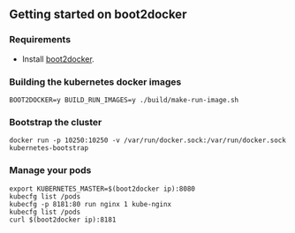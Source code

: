 ## Getting started on boot2docker

### Requirements 

- Install [boot2docker](http://boot2docker.io/).

### Building the kubernetes docker images

```
BOOT2DOCKER=y BUILD_RUN_IMAGES=y ./build/make-run-image.sh 
```

### Bootstrap the cluster

```
docker run -p 10250:10250 -v /var/run/docker.sock:/var/run/docker.sock kubernetes-bootstrap
```

### Manage your pods
```
export KUBERNETES_MASTER=$(boot2docker ip):8080
kubecfg list /pods
kubecfg -p 8181:80 run nginx 1 kube-nginx
kubecfg list /pods
curl $(boot2docker ip):8181
```
